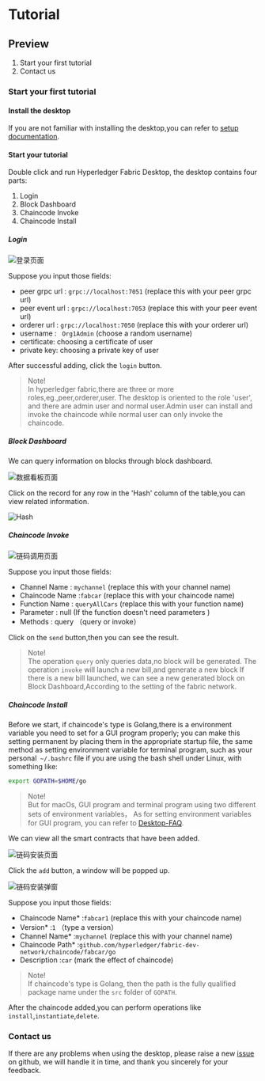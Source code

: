 # Tutorial

## Preview
1. Start your first tutorial
2. Contact us

### Start your first tutorial

#### Install the desktop

If you are not familiar with installing the desktop,you can refer to [setup documentation](./setup-En.md).

#### Start your tutorial

Double click and run Hyperledger Fabric Desktop, the desktop contains four parts:
1. Login
2. Block Dashboard
3. Chaincode Invoke
4. Chaincode Install  

##### Login

![登录页面](../img/login.png)

Suppose you input those fields:

- peer grpc url : `grpc://localhost:7051` (replace this with your peer grpc url)
- peer event url : `grpc://localhost:7053` (replace this with your peer event url)
- orderer url : `grpc://localhost:7050`    (replace this with your orderer url)
- username : ` Org1Admin` (choose a random username)
- certificate: choosing a certificate of user
- private key: choosing a private key of user

After successful adding, click the `login` button.

> Note!  <br />
> In hyperledger fabric,there are three or more roles,eg.,peer,orderer,user. The desktop is oriented to the role 'user',
> and there are admin user and normal user.Admin user can install and invoke the chaincode while normal user can only
> invoke the chaincode.

##### Block Dashboard

We can query information on blocks through block dashboard.

![数据看板页面](../img/datacontent.png)

Click on the record for any row in the 'Hash' column of the table,you can view related information.

![Hash](../img/hash.png)

##### Chaincode Invoke

![链码调用页面](../img/ccquery.png)

Suppose you input those fields:

- Channel Name : `mychannel` (replace this with your channel name)
- Chaincode Name :`fabcar` (replace this with your chaincode name)
- Function Name : `queryAllCars` (replace this with your function name)
- Parameter : null  (If the function doesn't need parameters )
- Methods : query （query or invoke）

Click on the `send` button,then you can see the result.

>  Note!  <br />
>  The operation `query` only queries data,no block will be generated.
>  The operation `invoke` will launch a new bill,and generate a new block
>  If there is a new bill launched, we can see a new generated block on
>  Block Dashboard,According to the setting of the fabric network.

##### Chaincode Install

Before we start, if chaincode's type is Golang,there is a environment variable you need to set for a GUI program properly; 
you can make this setting permanent by placing them in the appropriate startup file, the same method as setting environment
variable for terminal program, such as your personal` ~/.bashrc` file if you are using the bash shell under Linux, 
with something like:
```bash
export GOPATH=$HOME/go
```

> Note!<br />
> But for macOs, GUI program and terminal program using two different sets of environment variables，
> As for setting environment variables for GUI program, you can refer to [Desktop-FAQ](../doc-En/Desktop-FAQ-En.md).


We can view all the smart contracts that have been added.

![链码安装页面](../img/ccinstall.png)

Click the `add` button, a window will be popped up. 

![链码安装弹窗](../img/ccinstallinfo.png)

Suppose you input those fields:

- Chaincode Name* :`fabcar1` (replace this with your chaincode name)
- Version* :`1` （type a version）
- Channel Name* :`mychannel` (replace this with your channel name)
- Chaincode Path* :`github.com/hyperledger/fabric-dev-network/chaincode/fabcar/go`
- Description :`car` (mark the effect of chaincode)

>  Note!  <br />
>  If chaincode's type is Golang, then the path is the fully qualified
>  package name under the `src` folder of `GOPATH`.

After the chaincode added,you can perform operations like `install`,`instantiate`,`delete`.

### Contact us

If there are any problems when using the desktop, please raise a new [issue](https://github.com/blockchain-desktop/hyperledger-fabric-desktop/issues)
on github, we will handle it in time, and thank you sincerely for your feedback.
